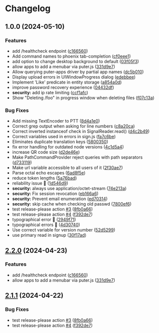 # Changelog

## 1.0.0 (2024-05-10)


### Features

* add /healthcheck endpoint ([c166560](https://github.com/AtkinsSJ/puter/commit/c166560ff4ab5a453d3ec4f97326c995deb7f522))
* Add command names to phoenix tab-completion ([cf0eee1](https://github.com/AtkinsSJ/puter/commit/cf0eee1fa35328e05aefc8a425b5977efe5f4ec9))
* add option to change desktop background to default ([03f05f3](https://github.com/AtkinsSJ/puter/commit/03f05f316f11e8afe5fcee40b2b80a0de5e6826f))
* allow apps to add a menubar via puter.js ([331d9e7](https://github.com/AtkinsSJ/puter/commit/331d9e75428ec7609394f59b1755374c7340f83e))
* Allow querying puter-apps driver by partial app names ([dc5b010](https://github.com/AtkinsSJ/puter/commit/dc5b010d0913d2151b4851f8da5df72d2c8f42e7))
* Display upload errors in UIWindowProgress dialog ([edebbee](https://github.com/AtkinsSJ/puter/commit/edebbee9e7e9efbb33bf709b637c103be40d15a8))
* Implement 'Like' predicate in entity storage ([a854a0d](https://github.com/AtkinsSJ/puter/commit/a854a0dc0aa79a31695db833184c5ca3698632a9))
* improve password recovery experience ([04432df](https://github.com/AtkinsSJ/puter/commit/04432df5540811710ce1cc47ce6c136e5453bccb))
* **security:** add ip rate limiting ([ccf1afc](https://github.com/AtkinsSJ/puter/commit/ccf1afc93c24ee7f9a126216209a185d6b4d9fe4))
* Show "Deleting /foo" in progress window when deleting files ([f07c13a](https://github.com/AtkinsSJ/puter/commit/f07c13a50cee790eec44bce2f6e56fbcbf73f9b0))


### Bug Fixes

* Add missing TextEncoder to PTT ([8d4a1e0](https://github.com/AtkinsSJ/puter/commit/8d4a1e0ed3872e2c82b9e4be9b6d8b359e9cea09))
* Correct grep output when asking for line numbers ([c8a20ca](https://github.com/AtkinsSJ/puter/commit/c8a20cadbfd539d185d32f4558916825fcf265ba))
* Correct inverted instanceof check in SignalReader.read() ([d4c2b49](https://github.com/AtkinsSJ/puter/commit/d4c2b492ef4864804776d3cb7d24797fdc536886))
* Correct variables used in errors in sign.js ([fa7c6be](https://github.com/AtkinsSJ/puter/commit/fa7c6bee9699527028be0ae9759155bc67c52324))
* Eliminates duplicate translation keys ([5800350](https://github.com/AtkinsSJ/puter/commit/5800350b253994dea410afff64e3df2a171e7775))
* fix error handling for outdated node versions ([4c1d5a4](https://github.com/AtkinsSJ/puter/commit/4c1d5a4b6d009ce075897d499d3517219bd745a4))
* increase QR code size ([d2de46e](https://github.com/AtkinsSJ/puter/commit/d2de46edfbc05d132d5c929f6935b82515fbbda0))
* Make PathCommandProvider reject queries with path separators ([d733119](https://github.com/AtkinsSJ/puter/commit/d73311945610417a1ebc7bb0723ced0a599594b4))
* Make url variable accessible to all users of it ([2f30ae7](https://github.com/AtkinsSJ/puter/commit/2f30ae7a825adcd8da95888c38fe39c34acee0ff))
* Parse octal echo escapes ([6ad8f5e](https://github.com/AtkinsSJ/puter/commit/6ad8f5e06abd050d319271f818d72debf5bc8e44))
* reduce token lengths ([5a76bad](https://github.com/AtkinsSJ/puter/commit/5a76bad28dfd8ec89a309941e410a54927fae22d))
* reliability issue :bug: ([1d546d9](https://github.com/AtkinsSJ/puter/commit/1d546d9ef70ef9066ad5838e9782ae330d289f29))
* **security:** always use application/octet-stream ([74e213a](https://github.com/AtkinsSJ/puter/commit/74e213a534dbf2844c8cebeee7eb59ec70de306e))
* **security:** Fix session revocation ([eb166a6](https://github.com/AtkinsSJ/puter/commit/eb166a67a9f0caf4fd77f9e27dc8209c2fc51f4c))
* **security:** Prevent email enumeration ([ed70314](https://github.com/AtkinsSJ/puter/commit/ed703146863f896df76c98fad7127c6748c0ef9b))
* **security:** skip cache when checking old passwd ([7800ef6](https://github.com/AtkinsSJ/puter/commit/7800ef61029c8d1ba47491b4028a0cb972298725))
* test release-please action [#3](https://github.com/AtkinsSJ/puter/issues/3) ([8fb0a66](https://github.com/AtkinsSJ/puter/commit/8fb0a66ef21921990e564e5f61c0e80e7f929dc7))
* test release-please action [#4](https://github.com/AtkinsSJ/puter/issues/4) ([f392de7](https://github.com/AtkinsSJ/puter/commit/f392de722a5232b622ed91b656a31cdc443c2e84))
* typographical error :bug: ([2949f71](https://github.com/AtkinsSJ/puter/commit/2949f71691eb0a258888c5d2a5bb496d2fe64a23))
* typographical errors :bug: ([4d30740](https://github.com/AtkinsSJ/puter/commit/4d30740198402cd1cc61b9ea4c45e006b69ec87e))
* Use correct variable for version number ([52d5299](https://github.com/AtkinsSJ/puter/commit/52d52993744dffa9f7f59a232da5df9077560731))
* use primary read in signup ([30f17ad](https://github.com/AtkinsSJ/puter/commit/30f17ade3a893d2283316e581836607e2029f9b9))

## [2.2.0](https://github.com/HeyPuter/puter/compare/v2.1.1...v2.2.0) (2024-04-23)


### Features

* add /healthcheck endpoint ([c166560](https://github.com/HeyPuter/puter/commit/c166560ff4ab5a453d3ec4f97326c995deb7f522))
* allow apps to add a menubar via puter.js ([331d9e7](https://github.com/HeyPuter/puter/commit/331d9e75428ec7609394f59b1755374c7340f83e))

## [2.1.1](https://github.com/HeyPuter/puter/compare/v2.1.0...v2.1.1) (2024-04-22)


### Bug Fixes

* test release-please action [#3](https://github.com/HeyPuter/puter/issues/3) ([8fb0a66](https://github.com/HeyPuter/puter/commit/8fb0a66ef21921990e564e5f61c0e80e7f929dc7))
* test release-please action [#4](https://github.com/HeyPuter/puter/issues/4) ([f392de7](https://github.com/HeyPuter/puter/commit/f392de722a5232b622ed91b656a31cdc443c2e84))
